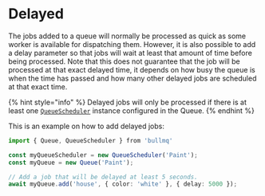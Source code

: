 # Delayed

The jobs added to a queue will normally be processed as quick as some worker is available for dispatching them. However, it is also possible to add a delay parameter so that jobs will wait at least that amount of time before being processed. Note that this does not guarantee that the job will be processed at that exact delayed time, it depends on how busy the queue is when the time has passed and how many other delayed jobs are scheduled at that exact time.

{% hint style="info" %}
Delayed jobs will only be processed if there is at least one [`QueueScheduler`](../queuescheduler.md) instance configured in the Queue.
{% endhint %}

This is an example on how to add delayed jobs:

```typescript
import { Queue, QueueScheduler } from 'bullmq'

const myQueueScheduler = new QueueScheduler('Paint');
const myQueue = new Queue('Paint');

// Add a job that will be delayed at least 5 seconds.
await myQueue.add('house', { color: 'white' }, { delay: 5000 });

```

